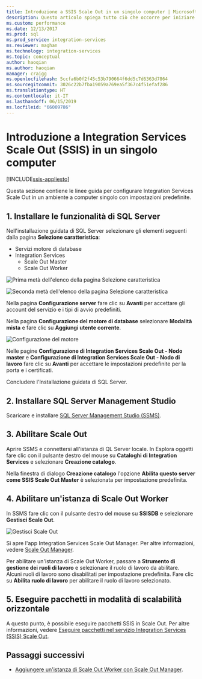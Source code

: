 ```yaml
---
title: Introduzione a SSIS Scale Out in un singolo computer | Microsoft Docs
description: Questo articolo spiega tutto ciò che occorre per iniziare a usare SSIS Scale Out in un singolo computer
ms.custom: performance
ms.date: 12/13/2017
ms.prod: sql
ms.prod_service: integration-services
ms.reviewer: maghan
ms.technology: integration-services
ms.topic: conceptual
author: haoqian
ms.author: haoqian
manager: craigg
ms.openlocfilehash: 5ccfa6b0f2f45c53b790664f6dd5c7d6363d7864
ms.sourcegitcommit: 3026c22b7fba19059a769ea5f367c4f51efaf286
ms.translationtype: HT
ms.contentlocale: it-IT
ms.lasthandoff: 06/15/2019
ms.locfileid: "66009786"
---
```

# <a name="get-started-with-integration-services-ssis-scale-out-on-a-single-computer"></a>Introduzione a Integration Services Scale Out (SSIS) in un singolo computer

[!INCLUDE[ssis-appliesto](../../includes/ssis-appliesto-ssvrpluslinux-asdb-asdw-xxx.md)]


Questa sezione contiene le linee guida per configurare Integration Services Scale Out in un ambiente a computer singolo con impostazioni predefinite.

## <a name="1-install-sql-server-features"></a>1. Installare le funzionalità di SQL Server
Nell'installazione guidata di SQL Server selezionare gli elementi seguenti dalla pagina **Selezione caratteristica**:
-   Servizi motore di database
-   Integration Services
    -   Scale Out Master
    -   Scale Out Worker

![Prima metà dell'elenco della pagina Selezione caratteristica](media/feature-select-onebox1.PNG)

![Seconda metà dell'elenco della pagina Selezione caratteristica](media/feature-select-onebox2.PNG)

Nella pagina **Configurazione server** fare clic su **Avanti** per accettare gli account del servizio e i tipi di avvio predefiniti.

Nella pagina **Configurazione del motore di database** selezionare **Modalità mista** e fare clic su **Aggiungi utente corrente**. 

![Configurazione del motore](media/engine-config.PNG)

Nelle pagine **Configurazione di Integration Services Scale Out - Nodo master** e **Configurazione di Integration Services Scale Out - Nodo di lavoro** fare clic su **Avanti** per accettare le impostazioni predefinite per la porta e i certificati.

Concludere l'Installazione guidata di SQL Server.

## <a name="2-install-sql-server-management-studio"></a>2. Installare SQL Server Management Studio

Scaricare e installare [SQL Server Management Studio (SSMS)](../../ssms/download-sql-server-management-studio-ssms.md).

## <a name="3-enable-scale-out"></a>3. Abilitare Scale Out
Aprire SSMS e connettersi all'istanza di QL Server locale.
In Esplora oggetti fare clic con il pulsante destro del mouse su **Cataloghi di Integration Services** e selezionare **Creazione catalogo**.

Nella finestra di dialogo **Creazione catalogo** l'opzione **Abilita questo server come SSIS Scale Out Master** è selezionata per impostazione predefinita.

## <a name="4-enable-a-scale-out-worker"></a>4. Abilitare un'istanza di Scale Out Worker
In SSMS fare clic con il pulsante destro del mouse su **SSISDB** e selezionare **Gestisci Scale Out**. 

![Gestisci Scale Out](media/manage-scale-out.PNG)

Si apre l'app Integration Services Scale Out Manager. Per altre informazioni, vedere [Scale Out Manager](integration-services-ssis-scale-out-manager.md).

Per abilitare un'istanza di Scale Out Worker, passare a **Strumento di gestione dei ruoli di lavoro** e selezionare il ruolo di lavoro da abilitare. Alcuni ruoli di lavoro sono disabilitati per impostazione predefinita. Fare clic su **Abilita ruolo di lavoro** per abilitare il ruolo di lavoro selezionato.

## <a name="5-run-packages-in-scale-out"></a>5. Eseguire pacchetti in modalità di scalabilità orizzontale
A questo punto, è possibile eseguire pacchetti SSIS in Scale Out. Per altre informazioni, vedere [Eseguire pacchetti nel servizio Integration Services (SSIS) Scale Out](run-packages-in-integration-services-ssis-scale-out.md).

## <a name="next-steps"></a>Passaggi successivi
-   [Aggiungere un'istanza di Scale Out Worker con Scale Out Manager](add-scale-out-worker.md).

